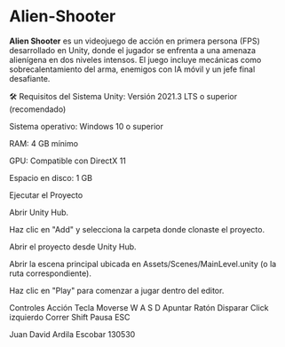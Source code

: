 # Alien-Shooter
**Alien Shooter** es un videojuego de acción en primera persona (FPS) desarrollado en Unity, donde el jugador se enfrenta a una amenaza alienígena en dos niveles intensos. El juego incluye mecánicas como sobrecalentamiento del arma, enemigos con IA móvil y un jefe final desafiante.



🛠️ Requisitos del Sistema
Unity: Versión 2021.3 LTS o superior (recomendado)

Sistema operativo: Windows 10 o superior

RAM: 4 GB mínimo

GPU: Compatible con DirectX 11

Espacio en disco: 1 GB


Ejecutar el Proyecto


Abrir Unity Hub.

Haz clic en "Add" y selecciona la carpeta donde clonaste el proyecto.

Abrir el proyecto desde Unity Hub.

Abrir la escena principal ubicada en Assets/Scenes/MainLevel.unity (o la ruta correspondiente).

Haz clic en "Play" para comenzar a jugar dentro del editor.

 
 Controles
Acción	Tecla
Moverse	W A S D
Apuntar	Ratón
Disparar	Click izquierdo
Correr	Shift
Pausa	ESC








Juan David Ardila Escobar 130530 
